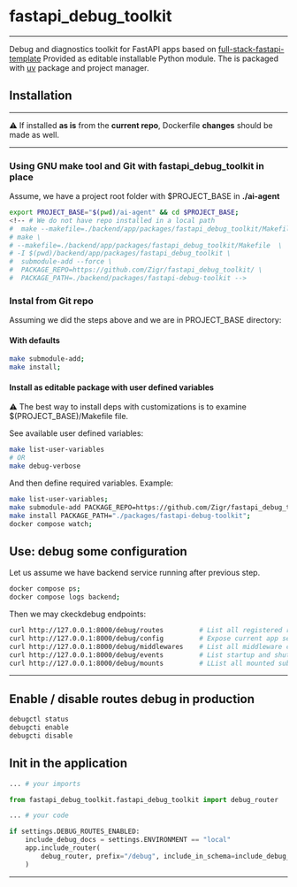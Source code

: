 # fastapi_debug_toolkit

---

Debug and diagnostics toolkit for FastAPI apps based on [full-stack-fastapi-template](https://github.com/fastapi/full-stack-fastapi-template/tree/master)
Provided as editable installable Python module. The is packaged with [uv](https://docs.astral.sh/uv/) package and project manager.

## Installation

---
⚠️ If installed **as is** from the **current repo**, Dockerfile **changes** should be made as well.

---

### Using GNU make tool and Git with fastapi_debug_toolkit in place

Assume, we have a project root folder with $PROJECT_BASE in **./ai-agent**

```bash
export PROJECT_BASE="$(pwd)/ai-agent" && cd $PROJECT_BASE;
<!-- # We do not have repo installed in a local path
#  make --makefile=./backend/app/packages/fastapi_debug_toolkit/Makefile -I $(pwd)/backend/app/packages/fastapi_debug_toolkit help
# make \
# --makefile=./backend/app/packages/fastapi_debug_toolkit/Makefile  \
# -I $(pwd)/backend/app/packages/fastapi_debug_toolkit \
#  submodule-add --force \
#  PACKAGE_REPO=https://github.com/Zigr/fastapi_debug_toolkit/ \
#  PACKAGE_PATH=./backend/packages/fastapi-debug-toolkit -->

```

### Instal from Git repo

Assuming we did the steps above and we are in PROJECT_BASE directory:

#### With defaults

```bash
make submodule-add;
make install;

```

#### Install as editable package with user defined variables

⚠️ The best way to install deps with customizations is to examine $(PROJECT_BASE)/Makefile file.

See available user defined variables:

```bash
make list-user-variables
# OR
make debug-verbose

```

And then define required variables.
Example:

```bash
make list-user-variables;
make submodule-add PACKAGE_REPO=https://github.com/Zigr/fastapi_debug_toolkit   PACKAGE_PATH=./backend/packages/fastapi-debug-toolkit;
make install PACKAGE_PATH="./packages/fastapi-debug-toolkit";
docker compose watch;

```

## Use: debug some configuration

Let us assume we have backend service running after previous step.

```bash
docker compose ps;
docker compose logs backend;

```

Then we may ckeckdebug endpoints:

```bash
curl http://127.0.0.1:8000/debug/routes         # List all registered routes and tags
curl http://127.0.0.1:8000/debug/config         # Expose current app settings (DEV ONLY)
curl http://127.0.0.1:8000/debug/middlewares    # List all middleware classes (DEV ONLY)
curl http://127.0.0.1:8000/debug/events         # List startup and shutdown event handlers (DEV ONLY)
curl http://127.0.0.1:8000/debug/mounts         # LList all mounted sub-apps (DEV ONLY)

```

 ---

## Enable / disable routes debug in production

```bash
debugctl status
debugcti enable
debugcti disable

```

## Init in the application

```python
... # your imports

from fastapi_debug_toolkit.fastapi_debug_toolkit import debug_router

... # your code

if settings.DEBUG_ROUTES_ENABLED:
    include_debug_docs = settings.ENVIRONMENT == "local"
    app.include_router(
        debug_router, prefix="/debug", include_in_schema=include_debug_docs
    )
```

---
